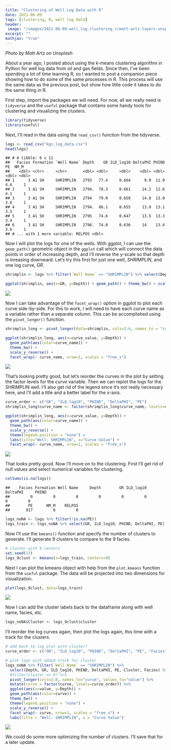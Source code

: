 ```yaml
---
title: "Clustering of Well Log Data with R"
date: 2021-06-09
tags: [clustering, R, well log data]
header:
 image: "/images/2021-06-09-well_log_clustering_r/matt-artz-layers-unsplash.jpg"
excerpt: ""
mathjax: "true"
---
```


*Photo by Matt Artz on Unsplash*

About a year ago, I posted about using the k-means clustering algorithm in Python for well log data from oil and gas fields.  Since then, I've been spending a lot of time learning R, so I wanted to post a companion piece showing how to do some of the same processes in R.  This process will use the same data as the previous post, but show how little code it takes to do the same thing in R. 

First step, import the packages we will need. For now, all we really
need is `tidyverse` and the `useful` package that contains some handy
tools for clustering and visualizing the clusters.

``` r
library(tidyverse)
library(useful)
```

Next, I’ll read in the data using the `read_csv()` function from the
tidyverse.

``` r
logs <- read_csv("kgs_log_data.csv")
head(logs)
```

    ## # A tibble: 6 x 11
    ##   Facies Formation `Well Name` Depth    GR ILD_log10 DeltaPHI PHIND    PE  NM_M
    ##    <dbl> <chr>     <chr>       <dbl> <dbl>     <dbl>    <dbl> <dbl> <dbl> <dbl>
    ## 1      3 A1 SH     SHRIMPLIN   2793   77.4     0.664      9.9  11.9   4.6     1
    ## 2      3 A1 SH     SHRIMPLIN   2794.  78.3     0.661     14.2  12.6   4.1     1
    ## 3      3 A1 SH     SHRIMPLIN   2794   79.0     0.658     14.8  13.0   3.6     1
    ## 4      3 A1 SH     SHRIMPLIN   2794.  86.1     0.655     13.9  13.1   3.5     1
    ## 5      3 A1 SH     SHRIMPLIN   2795   74.6     0.647     13.5  13.3   3.4     1
    ## 6      3 A1 SH     SHRIMPLIN   2796.  74.0     0.636     14    13.4   3.6     1
    ## # ... with 1 more variable: RELPOS <dbl>

Now I will plot the logs for one of the wells. With ggplot, I can use
the `geom_path()` geometric object in the `ggplot` call which will
connect the data points in order of increasing depth, and I’ll reverse
the y-scale so that depth is inreasing downward. Let’s try this first
for just one well, *SHRIMPLIN*, and one log curve,
*GR*.

``` r
shrimplin <- logs %>% filter(`Well Name` == "SHRIMPLIN") %>% select(Depth, GR, ILD_log10, DeltaPHI, PHIND, PE)

ggplot(shrimplin, aes(x=GR, y=Depth)) + geom_path() + theme_bw() + scale_y_reverse()
```

![](/images/2021-06-09-well_log_clustering_r/unnamed-chunk-3-1.png)<!-- -->

Now I can take advantage of the `facet_wrap()` option in ggplot to plot
each curve side-by-side. For this to work, I will need to have each
curve name as a variable rather than a separate column. This can be
accomplished using the `pivot_longer()`
function.

``` r
shrimplin_long <- pivot_longer(data=shrimplin, cols=2:6, names_to = "curve_name", values_to = "curve_value")

ggplot(shrimplin_long, aes(x=curve_value, y=Depth)) + 
  geom_path(aes(color=curve_name)) + 
  theme_bw() + 
  scale_y_reverse() + 
  facet_wrap(~ curve_name, nrow=1, scales = "free_x")
```

![](/images/2021-06-09-well_log_clustering_r/unnamed-chunk-4-1.png)<!-- -->

That’s looking pretty good, but let’s reorder the curves in the plot by
setting the factor levels for the *curve* variable. Then we can replot
the logs for the SHRIMPLIN well. I’ll also get rid of the legend since
it’s not really necessary here, and I’ll add a title and a better label
for the x-axis.

``` r
curve_order <- c("GR", "ILD_log10", "PHIND", "DeltaPHI", "PE")
shrimplin_long$curve_name <- factor(shrimplin_long$curve_name, levels=curve_order)

ggplot(shrimplin_long, aes(x=curve_value, y=Depth)) + 
  geom_path(aes(color=curve_name)) + 
  theme_bw() + 
  scale_y_reverse() + 
  theme(legend.position = "none") +
  labs(title="Well: SHRIMPLIN", x="Curve Value") +
  facet_wrap(~ curve_name, nrow=1, scales = "free_x")
```

![](/images/2021-06-09-well_log_clustering_r/unnamed-chunk-5-1.png)<!-- -->

That looks pretty good. Now I’ll move on to the clustering. First I’ll
get rid of null values and select numerical variables for
    clustering.

``` r
colSums(is.na(logs))
```

    ##    Facies Formation Well Name     Depth        GR ILD_log10  DeltaPHI     PHIND 
    ##         0         0         0         0         0         0         0         0 
    ##        PE      NM_M    RELPOS 
    ##       917         0         0

``` r
logs_noNA <- logs %>% filter(!is.na(PE))
logs_train <- logs_noNA %>% select(GR, ILD_log10, PHIND, DeltaPHI, PE)
```

Now I’ll use the `kmeans()` function and specify the number of clusters
to generate. I’ll generate 9 clusters to compare to the 9 facies.

``` r
# cluster with 9 centers
set.seed(13)
logs_9clust <- kmeans(x=logs_train, centers=9)
```

Next I can plot the kmeans object with help from the `plot.kmeans`
function from the `useful` package. The data will be projected into two
dimensions for
visualization.

``` r
plot(logs_9clust, data=logs_train)
```

![](/images/2021-06-09-well_log_clustering_r/unnamed-chunk-8-1.png)<!-- -->

Now I can add the cluster labels back to the dataframe along with well
name, facies, etc.

``` r
logs_noNA$Cluster <- logs_9clust$cluster
```

I’ll reorder the log curves again, then plot the logs again, this time
with a track for the clusters.

``` r
# add back to log plot with cluster?
curve_order <- c("GR", "ILD_log10", "PHIND", "DeltaPHI", "PE", "Facies", "Cluster")

# plot logs with added track for cluster
logs_noNA %>% filter(`Well Name` == "SHRIMPLIN") %>%
  select(Depth, GR, ILD_log10, PHIND, DeltaPHI, PE, Cluster, Facies) %>%
  #filter(cluster == 9) %>%
  pivot_longer(cols=2:8, names_to="curve", values_to="value") %>%
  mutate(curve = factor(curve, levels=curve_order)) %>%
  ggplot(aes(x=value, y=Depth)) + 
  geom_path(aes(color=curve)) + 
  theme_bw() + 
  theme(legend.position = "none") +
  scale_y_reverse() + 
  facet_wrap(~ curve, nrow=1, scales = "free_x") +
  labs(title = "Well: SHRIMPLIN", x = "Curve Value")
```

![](/images/2021-06-09-well_log_clustering_r/unnamed-chunk-10-1.png)<!-- -->

We could do some more optimizing the number of clusters. I’ll save that
for a later update.
